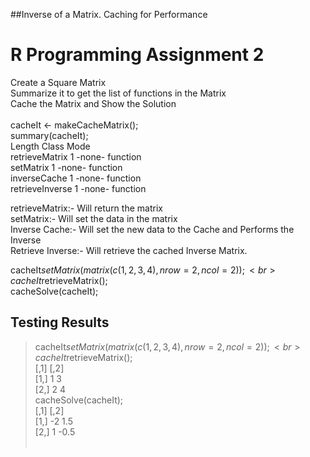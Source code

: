 ##Inverse of a Matrix. Caching for Performance

# R Programming Assignment 2

 Create a Square Matrix <br>
 Summarize it to get the list of functions in the Matrix <br>
 Cache the Matrix and Show the Solution <br>
<br>
cacheIt <- makeCacheMatrix();<br>
summary(cacheIt);<br>
                Length Class  Mode   <br>
retrieveMatrix  1      -none- function <br>
setMatrix       1      -none- function <br>
inverseCache    1      -none- function <br>
retrieveInverse 1      -none- function <br>

 retrieveMatrix:- Will return the matrix <br>
 setMatrix:- Will set the data in the matrix <br>
 Inverse Cache:- Will set the new data to the Cache and Performs the Inverse <br>
 Retrieve Inverse:- Will retrieve the cached Inverse Matrix. <br>

cacheIt$setMatrix(matrix(c(1,2,3,4), nrow=2, ncol=2)); <br>
cacheIt$retrieveMatrix(); <br>
cacheSolve(cacheIt); <br>

## Testing Results

 > cacheIt$setMatrix(matrix(c(1,2,3,4), nrow=2, ncol=2)); <br>
 > cacheIt$retrieveMatrix(); <br>
     [,1] [,2] <br>
 [1,]    1    3 <br>
 [2,]    2    4 <br>
 > cacheSolve(cacheIt); <br>
     [,1] [,2] <br>
 [1,]   -2  1.5 <br>
 [2,]    1 -0.5 <br>
 > <br>

